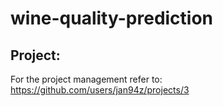 # wine-quality-prediction
## Project:
For the project management refer to:
https://github.com/users/jan94z/projects/3
